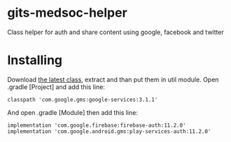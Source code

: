 # gits-medsoc-helper

Class helper for auth and share content using google, facebook and twitter

# Installing

Download [the latest class][1], extract and than put them in util module. Open .gradle [Project] and add this line:
```
classpath 'com.google.gms:google-services:3.1.1'
```
And open .gradle [Module] then add this line:
```
implementation 'com.google.firebase:firebase-auth:11.2.0'
implementation 'com.google.android.gms:play-services-auth:11.2.0'
```


[1]: https://github.com/irfanirawangits/gits-medsoc-helper/archive/master.zip